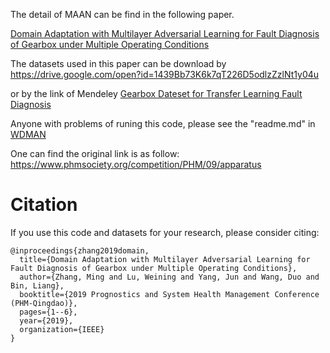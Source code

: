 The detail of MAAN can be find in the following paper.

[Domain Adaptation with Multilayer Adversarial Learning for Fault Diagnosis of Gearbox under Multiple Operating Conditions](https://ieeexplore.ieee.org/abstract/document/8943056)

The datasets used in this paper can be download by 
https://drive.google.com/open?id=1439Bb73K6k7qT226D5odlzZzlNt1y04u

or by the link of Mendeley [Gearbox Dateset for Transfer Learning Fault Diagnosis](https://data.mendeley.com/datasets/6p5y7rgzjz/1)

Anyone with problems of runing this code, please see the "readme.md" in [WDMAN](https://github.com/mingzhangPHD/Transfer-Learning-for-Fault-Diagnosis/blob/master/WDMAN/readme.md)

One can find the original link is as follow:
https://www.phmsociety.org/competition/PHM/09/apparatus

# Citation

If you use this code and datasets for your research, please consider citing:

```
@inproceedings{zhang2019domain,
  title={Domain Adaptation with Multilayer Adversarial Learning for Fault Diagnosis of Gearbox under Multiple Operating Conditions},
  author={Zhang, Ming and Lu, Weining and Yang, Jun and Wang, Duo and Bin, Liang},
  booktitle={2019 Prognostics and System Health Management Conference (PHM-Qingdao)},
  pages={1--6},
  year={2019},
  organization={IEEE}
}
```
